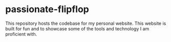 # passionate-flipflop

This repository hosts the codebase for my personal website. This website is
built for fun and to showcase some of the tools and technology I am proficient with.
